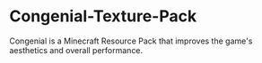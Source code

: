# Congenial-Texture-Pack
Congenial is a Minecraft Resource Pack that improves the game's aesthetics and overall performance.
